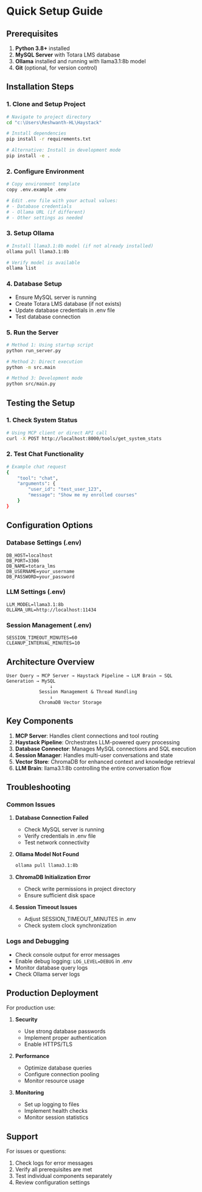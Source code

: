 # Quick Setup Guide

## Prerequisites

1. **Python 3.8+** installed
2. **MySQL Server** with Totara LMS database
3. **Ollama** installed and running with llama3.1:8b model
4. **Git** (optional, for version control)

## Installation Steps

### 1. Clone and Setup Project
```bash
# Navigate to project directory
cd "c:\Users\Reshwanth-HL\Haystack"

# Install dependencies
pip install -r requirements.txt

# Alternative: Install in development mode
pip install -e .
```

### 2. Configure Environment
```bash
# Copy environment template
copy .env.example .env

# Edit .env file with your actual values:
# - Database credentials
# - Ollama URL (if different)
# - Other settings as needed
```

### 3. Setup Ollama
```bash
# Install llama3.1:8b model (if not already installed)
ollama pull llama3.1:8b

# Verify model is available
ollama list
```

### 4. Database Setup
- Ensure MySQL server is running
- Create Totara LMS database (if not exists)
- Update database credentials in .env file
- Test database connection

### 5. Run the Server
```bash
# Method 1: Using startup script
python run_server.py

# Method 2: Direct execution
python -m src.main

# Method 3: Development mode
python src/main.py
```

## Testing the Setup

### 1. Check System Status
```bash
# Using MCP client or direct API call
curl -X POST http://localhost:8000/tools/get_system_stats
```

### 2. Test Chat Functionality
```bash
# Example chat request
{
    "tool": "chat",
    "arguments": {
        "user_id": "test_user_123",
        "message": "Show me my enrolled courses"
    }
}
```

## Configuration Options

### Database Settings (.env)
```
DB_HOST=localhost
DB_PORT=3306
DB_NAME=totara_lms
DB_USERNAME=your_username
DB_PASSWORD=your_password
```

### LLM Settings (.env)
```
LLM_MODEL=llama3.1:8b
OLLAMA_URL=http://localhost:11434
```

### Session Management (.env)
```
SESSION_TIMEOUT_MINUTES=60
CLEANUP_INTERVAL_MINUTES=10
```

## Architecture Overview

```
User Query → MCP Server → Haystack Pipeline → LLM Brain → SQL Generation → MySQL
                ↓
            Session Management & Thread Handling
                ↓
            ChromaDB Vector Storage
```

## Key Components

1. **MCP Server**: Handles client connections and tool routing
2. **Haystack Pipeline**: Orchestrates LLM-powered query processing
3. **Database Connector**: Manages MySQL connections and SQL execution
4. **Session Manager**: Handles multi-user conversations and state
5. **Vector Store**: ChromaDB for enhanced context and knowledge retrieval
6. **LLM Brain**: llama3.1:8b controlling the entire conversation flow

## Troubleshooting

### Common Issues

1. **Database Connection Failed**
   - Check MySQL server is running
   - Verify credentials in .env file
   - Test network connectivity

2. **Ollama Model Not Found**
   ```bash
   ollama pull llama3.1:8b
   ```

3. **ChromaDB Initialization Error**
   - Check write permissions in project directory
   - Ensure sufficient disk space

4. **Session Timeout Issues**
   - Adjust SESSION_TIMEOUT_MINUTES in .env
   - Check system clock synchronization

### Logs and Debugging

- Check console output for error messages
- Enable debug logging: `LOG_LEVEL=DEBUG` in .env
- Monitor database query logs
- Check Ollama server logs

## Production Deployment

For production use:

1. **Security**
   - Use strong database passwords
   - Implement proper authentication
   - Enable HTTPS/TLS

2. **Performance**
   - Optimize database queries
   - Configure connection pooling
   - Monitor resource usage

3. **Monitoring**
   - Set up logging to files
   - Implement health checks
   - Monitor session statistics

## Support

For issues or questions:
1. Check logs for error messages
2. Verify all prerequisites are met
3. Test individual components separately
4. Review configuration settings